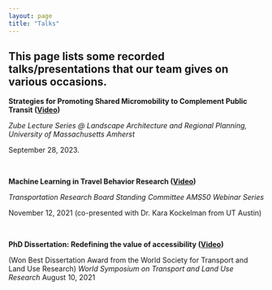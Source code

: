 ```yaml
---
layout: page
title: "Talks"
---
```



## This page lists some recorded talks/presentations that our team gives on various occasions.


**Strategies for Promoting Shared Micromobility to Complement Public Transit ([Video]([https://echo360.org/media/a5f766f9-b5bc-4259-86ac-6e5bed864c67/public]))**

*Zube Lecture Series @ Landscape Architecture and Regional Planning, University of Massachusetts Amherst*

September 28, 2023. 

&nbsp;


**Machine Learning in Travel Behavior Research ([Video](https://www.youtube.com/watch?v=Z4ZwGnKWDKk))**

*Transportation Research Board Standing Committee AMS50 Webinar Series*

November 12, 2021 (co-presented with Dr. Kara Kockelman from UT Austin) 

&nbsp;


**PhD Dissertation: Redefining the value of accessibility ([Video](https://youtu.be/OAe3plmbTCs))**

(Won Best Dissertation Award from the World Society for Transport and Land Use Research)
*World Symposium on Transport and Land Use Research*
August 10, 2021 

&nbsp;
